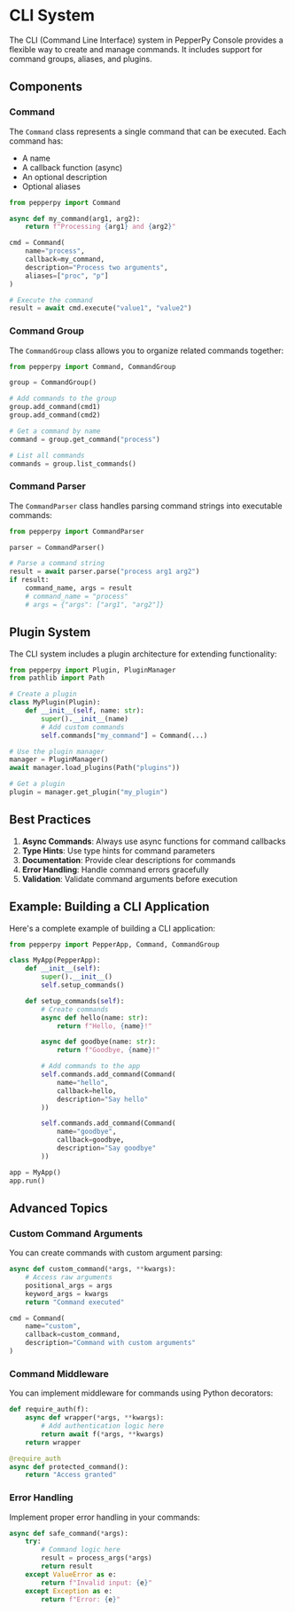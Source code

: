 # CLI System

The CLI (Command Line Interface) system in PepperPy Console provides a flexible way to create and manage commands. It includes support for command groups, aliases, and plugins.

## Components

### Command

The `Command` class represents a single command that can be executed. Each command has:

- A name
- A callback function (async)
- An optional description
- Optional aliases

```python
from pepperpy import Command

async def my_command(arg1, arg2):
    return f"Processing {arg1} and {arg2}"

cmd = Command(
    name="process",
    callback=my_command,
    description="Process two arguments",
    aliases=["proc", "p"]
)

# Execute the command
result = await cmd.execute("value1", "value2")
```

### Command Group

The `CommandGroup` class allows you to organize related commands together:

```python
from pepperpy import Command, CommandGroup

group = CommandGroup()

# Add commands to the group
group.add_command(cmd1)
group.add_command(cmd2)

# Get a command by name
command = group.get_command("process")

# List all commands
commands = group.list_commands()
```

### Command Parser

The `CommandParser` class handles parsing command strings into executable commands:

```python
from pepperpy import CommandParser

parser = CommandParser()

# Parse a command string
result = await parser.parse("process arg1 arg2")
if result:
    command_name, args = result
    # command_name = "process"
    # args = {"args": ["arg1", "arg2"]}
```

## Plugin System

The CLI system includes a plugin architecture for extending functionality:

```python
from pepperpy import Plugin, PluginManager
from pathlib import Path

# Create a plugin
class MyPlugin(Plugin):
    def __init__(self, name: str):
        super().__init__(name)
        # Add custom commands
        self.commands["my_command"] = Command(...)

# Use the plugin manager
manager = PluginManager()
await manager.load_plugins(Path("plugins"))

# Get a plugin
plugin = manager.get_plugin("my_plugin")
```

## Best Practices

1. **Async Commands**: Always use async functions for command callbacks
2. **Type Hints**: Use type hints for command parameters
3. **Documentation**: Provide clear descriptions for commands
4. **Error Handling**: Handle command errors gracefully
5. **Validation**: Validate command arguments before execution

## Example: Building a CLI Application

Here's a complete example of building a CLI application:

```python
from pepperpy import PepperApp, Command, CommandGroup

class MyApp(PepperApp):
    def __init__(self):
        super().__init__()
        self.setup_commands()

    def setup_commands(self):
        # Create commands
        async def hello(name: str):
            return f"Hello, {name}!"

        async def goodbye(name: str):
            return f"Goodbye, {name}!"

        # Add commands to the app
        self.commands.add_command(Command(
            name="hello",
            callback=hello,
            description="Say hello"
        ))

        self.commands.add_command(Command(
            name="goodbye",
            callback=goodbye,
            description="Say goodbye"
        ))

app = MyApp()
app.run()
```

## Advanced Topics

### Custom Command Arguments

You can create commands with custom argument parsing:

```python
async def custom_command(*args, **kwargs):
    # Access raw arguments
    positional_args = args
    keyword_args = kwargs
    return "Command executed"

cmd = Command(
    name="custom",
    callback=custom_command,
    description="Command with custom arguments"
)
```

### Command Middleware

You can implement middleware for commands using Python decorators:

```python
def require_auth(f):
    async def wrapper(*args, **kwargs):
        # Add authentication logic here
        return await f(*args, **kwargs)
    return wrapper

@require_auth
async def protected_command():
    return "Access granted"
```

### Error Handling

Implement proper error handling in your commands:

```python
async def safe_command(*args):
    try:
        # Command logic here
        result = process_args(*args)
        return result
    except ValueError as e:
        return f"Invalid input: {e}"
    except Exception as e:
        return f"Error: {e}"
``` 